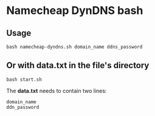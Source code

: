 # Namecheap DynDNS bash

## Usage

```
bash namecheap-dyndns.sh domain_name ddns_password
```

## Or with **data.txt** in the file's directory

```
bash start.sh
```

The **data.txt** needs to contain two lines:
```
domain_name
ddn_password
```